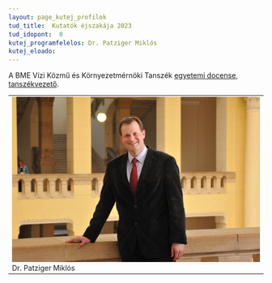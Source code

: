 ```yaml
---
layout: page_kutej_profilok
tud_title:  Kutatók éjszakája 2023
tud_idopont:  0
kutej_programfelelos: Dr. Patziger Miklós
kutej_eloado: 
---
```


A BME Vízi Közmű és Környezetmérnöki Tanszék [egyetemi docense, tanszékvezető]( https://epito.bme.hu/patziger-miklos).

<table class="picture">
<tr>
<td>

<div class="gallery">
    <img src="images/patziger_miklos.jpg" max-width="250" max-height="200">
  <div class="desc"> Dr. Patziger Miklós</div>
</div>

</td>
</tr>
</table>
